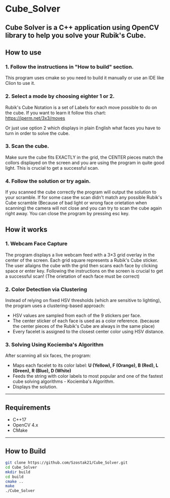 # Cube_Solver

**Cube Solver** is a C++ application using OpenCV library to help you solve your Rubik's Cube.
---

## How to use

### 1. Follow the instructions in "How to build" section.
This program uses cmake so you need to build it manually or use an IDE like Clion to use it.

### 2. Select a mode by choosing eighter 1 or 2.
Rubik's Cube Notation is a set of Labels for each move possible to do on the cube.
If you want to learn it follow this chart:
https://jperm.net/3x3/moves

Or just use option 2 which displays in plain English what faces you have to turn in order to solve the cube.

### 3. Scan the cube.
Make sure the cube fits EXACTLY in the grid, the CENTER pieces match the collors displayed on the screen and you are using the program in quite good light. 
This is crucial to get a successful scan.

### 4. Follow the solution or try again.
If you scanned the cube correctly the program will output the solution to your scramble. 
If for some case the scan didn't match any possible Rubik's Cube scramble (Because of bad light or wrong face orietation when scanning)
the camera will not close and you can try to scan the cube again right away. You can close the program by pressing esc key.

## How it works

### 1. Webcam Face Capture
The program displays a live webcam feed with a 3×3 grid overlay in the center of the screen. Each grid square represents a Rubik's Cube sticker. The user allaigns the cube with the grid then scans each face by clicking space or enter key. 
Following the instructions on the screen is crucial to get a successful scan! (The orietation of each face must be correct)

### 2. Color Detection via Clustering
Instead of relying on fixed HSV thresholds (which are sensitive to lighting), the program uses a clustering-based approach:
- HSV values are sampled from each of the 9 stickers per face.
- The center sticker of each face is used as a color reference. (because the center pieces of the Rubik's Cube are always in the same place)
- Every facelet is assigned to the closest center color using HSV distance.

### 3. Solving Using Kociemba's Algorithm
After scanning all six faces, the program:
- Maps each facelet to its color label: **U (Yellow), F (Orange), B (Red), L (Green), R (Blue), D (White)**
- Feeds the string with color labels to most popular and one of the fastest cube solving algorithms - Kociemba's Algorithm.
- Displays the solution.
---

## Requirements

- C++17
- OpenCV 4.x
- CMake

---

## How to Build

```bash
git clone https://github.com/Szostak21/Cube_Solver.git
cd Cube_Solver
mkdir build
cd build
cmake ..
make
./Cube_Solver
